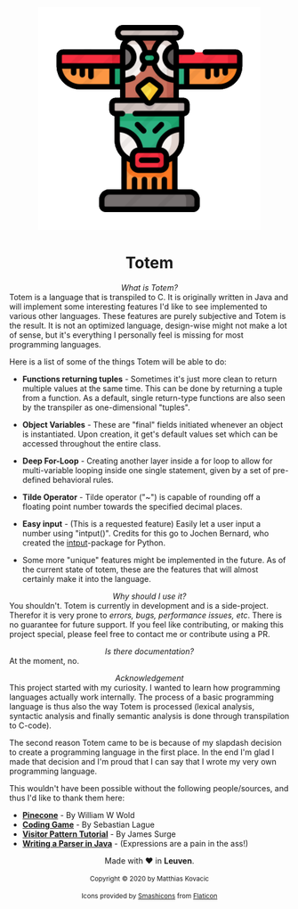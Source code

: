 <dl>
    <div align="center">
        <img src="totem.png" alt="Totem Logo">
        <h1>Totem</h1>
    </div>
</dl>
<div align="center">
	<em>What is Totem?</em>
</div>
<div>
Totem is a language that is transpiled to C. It is originally written in Java and will implement some interesting features I'd like to see implemented to various other languages. These features are purely subjective and Totem is the result. It is not an optimized language, design-wise might not make a lot of sense, but it's everything I personally feel is missing for most programming languages.

Here is a list of some of the things Totem will be able to do:

 - **Functions returning tuples** - Sometimes it's just more clean to return multiple values at the same time. This can be done by returning a tuple from a function. As a default, single return-type functions are also seen by the transpiler as one-dimensional "tuples". 
 
 - **Object Variables** - These are "final" fields initiated whenever an object is instantiated. Upon creation, it get's default values set which can be accessed throughout the entire class.
 
 - **Deep For-Loop** - Creating another layer inside a for loop to allow for multi-variable looping inside one single statement, given by a set of pre-defined behavioral rules.
 
 - **Tilde Operator** - Tilde operator ("~") is capable of rounding off a floating point number towards the specified decimal places.

 - **Easy input** - (This is a requested feature) Easily let a user input a number using "intput()". Credits for this go to Jochen Bernard, who created the [intput](https://github.com/PolyRocketMatt/intput)-package for Python.
 
 - Some more "unique" features might be implemented in the future. As of the current state of totem, these are the features that will almost certainly make it into the language.

</div>
<p></p>
<div align="center">
	<em>Why should I use it?</em>
</div>
<div>
You shouldn't. Totem is currently in development and is a side-project. Therefor it is very prone to <em>errors, bugs, performance issues, etc</em>. There is no guarantee for future support. If you feel like contributing, or making this project special, please feel free to contact me or contribute using a PR. 
</div>
<p></p>
<div align="center">
	<em>Is there documentation?</em>
</div>
<div>
At the moment, no.
</div>
<p></p>
<div align="center">
	<em>Acknowledgement</em>
</div>
<div>
This project started with my curiosity. I wanted to learn how programming languages actually work internally. The process of a basic programming language is thus also the way Totem is processed (lexical analysis, syntactic analysis and finally semantic analysis is done through transpilation to C-code).

The second reason Totem came to be is because of my slapdash decision to create a programming language in the first place. In the end I'm glad I made that decision and I'm proud that I can say that I wrote my very own programming language.

This wouldn't have been possible without the following people/sources, and thus I'd like to thank them here:

-   **[Pinecone](https://www.freecodecamp.org/news/the-programming-language-pipeline-91d3f449c919/)**  - By William W Wold
-   **[Coding Game](https://www.youtube.com/watch?v=dY6jR52fFWo&t=150s)**  - By Sebastian Lague
-   **[Visitor Pattern Tutorial](https://dzone.com/articles/design-patterns-visitor)**  - By James Surge
-   **[Writing a Parser in Java](http://cogitolearning.co.uk/2013/03/writing-a-parser-in-java-introduction/)**  - (Expressions are a pain in the ass!)
</div>
<p></p>
<dl>
    <div>
        <p align="center">
            Made with ❤ in <b>Leuven</b>.
        </p>
        <p align="center">
            <small>Copyright © 2020 by Matthias Kovacic</small>
        </p>
        <p align="center">
            <small>Icons provided by <a href="https://www.flaticon.com/authors/smashicons">Smashicons</a> from <a href="https://www.flaticon.com/">Flaticon</a></small>
        </p>
    </div>
</dl>